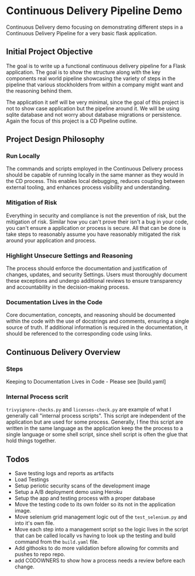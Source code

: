 # Continuous Delivery Pipeline Demo

Continuous Delivery demo focusing on demonstrating different steps in a Continuous Delivery Pipeline for a very basic flask application.
 

## Initial Project Objective

The goal is to write up a functional continuous delivery pipeline for a Flask application. The goal is to show the structure along with the key components real world pipeline showcasing the variety of steps in the pipeline that various stockholders from within a company might want and the reasoning behind them.

The application it self will be very minimal, since the goal of this project is not to show case application but the pipeline around it. We will be using sqlite database and not worry about database migrations or persistence. Again the focus of this project is a CD Pipeline outline. 


## Project Design Philosophy

### Run Locally

The commands and scripts employed in the Continuous Delivery process should be capable of running locally in the same manner as they would in the CD process. This enables local debugging, reduces coupling between external tooling, and enhances process visibility and understanding. 

### Mitigation of Risk

Everything in security and compliance is not the prevention of risk, but the mitigation of risk. Similar how you can't prove their isn't a bug in your code, you can't ensure a application or process is secure. All that can be done is take steps to reasonably assume you have reasonably mitigated the risk around your application and process. 

### Highlight Unsecure Settings and Reasoning

The process should enforce the documentation and justification of changes, updates, and security Settings. Users must thoroughly document these exceptions and undergo additional reviews to ensure transparency and accountability in the decision-making process.

### Documentation Lives in the Code

Core documentation, concepts, and reasoning should be documented within the code with the use of docstrings and comments, ensuring a single source of truth. If additional information is required in the documentation, it should be referenced to the corresponding code using links.

## Continuous Delivery Overview

### Steps 

Keeping to Documentation Lives in Code - Please see [build.yaml]

### Internal Process scrit 

`trivyignore-checks.py` and `licenses-check.py` are example of what I generally call "internal process scripts". This script are independent of the application but are used for some process. Generally, I fine this script are written in the same language as the application keep the the process to a single language or some shell script, since shell script is often the glue that hold things together.  



## Todos
* Save testing logs and reports as artifacts
* Load Testings
* Setup periotic security scans of the development image
* Setup a A/B deployment demo using Heroku 
* Setup the app and testing process with a proper database
* Move the testing code to its own folder so its not in the application image. 
* Move selenium grid management logic out of the `test_selenium.py` and into it's own file.
* Move each step into a management script so the logic lives in the script that can be called locally vs having to look up the testing and build command from the `build.yaml` file.
* Add githooks to do more validation before allowing for commits and pushes to repo repo.
* add CODOWNERS to show how a process needs a review before each change.